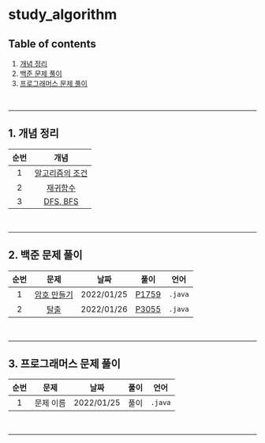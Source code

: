 # study_algorithm

## Table of contents

1. [개념 정리](#1-개념-정리)  
2. [백준 문제 풀이](#2-백준-문제-풀이)  
3. [프로그래머스 문제 풀이](#3-프로그래머스-문제-풀이)

</br>

***

## 1. 개념 정리

|순번|개념|
|:--:|:--:|
|1|[알고리즘의 조건](./docs/algorithm_condition.md)|
|2|[재귀함수](docs/recursion_function.md)|
|3|[DFS, BFS](docs/dfs_bfs.md)|


</br>

***

## 2. 백준 문제 풀이

|순번|문제|날짜|풀이|언어|
|:--:|:--:|:--:|:--:|:--:|
|1|[암호 만들기](https://www.acmicpc.net/problem/1759)|2022/01/25|[P1759](./solutions/baekjoon/P1759.md)|`.java`|
|2|[탈출](https://www.acmicpc.net/problem/3055)|2022/01/26|[P3055](./solutions/baekjoon/P3055.md)|`.java`|

</br>

***

## 3. 프로그래머스 문제 풀이

|순번|문제|날짜|풀이|언어|
|:--:|:--:|:--:|:--:|:--:|
|1|문제 이름|2022/01/25|풀이|`.java`|

</br>

***